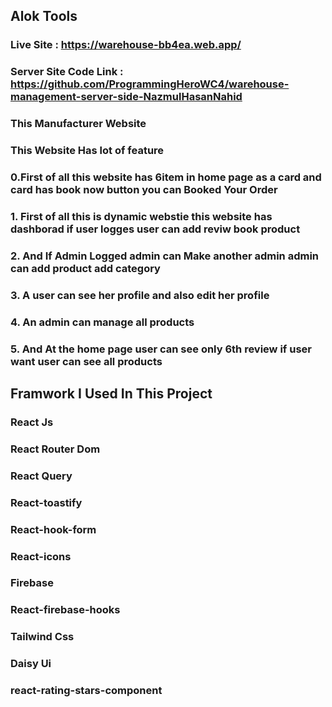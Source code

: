 ## Alok Tools
### Live Site : https://warehouse-bb4ea.web.app/
### Server Site Code Link : https://github.com/ProgrammingHeroWC4/warehouse-management-server-side-NazmulHasanNahid
### This Manufacturer Website 
### This Website Has lot of feature 
### 0.First of all this website has 6item in home page as a card and card has book now button you can Booked Your Order
### 1. First of all this is dynamic webstie this website has dashborad if user logges user can add reviw book product
### 2. And If Admin Logged admin can Make another admin admin can add product add category
### 3. A user can see her profile and also edit her profile
### 4. An admin can manage all products 
### 5. And At the home page user can see only 6th review if user want user can see all products


## Framwork I Used In This Project
### React Js 
### React Router Dom
### React Query 
### React-toastify 
### React-hook-form 
### React-icons 
### Firebase
### React-firebase-hooks 
### Tailwind Css
### Daisy Ui
### react-rating-stars-component 
